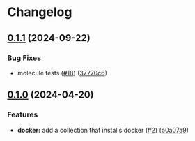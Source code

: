 # Changelog

## [0.1.1](https://github.com/mateusz-uminski/ansible-collections/compare/docker-v0.1.0...docker-v0.1.1) (2024-09-22)


### Bug Fixes

* molecule tests ([#18](https://github.com/mateusz-uminski/ansible-collections/issues/18)) ([37770c6](https://github.com/mateusz-uminski/ansible-collections/commit/37770c6cd8836d22ccca031c6fb8484e6e584f9c))

## [0.1.0](https://github.com/mateusz-uminski/ansible-collections/compare/docker-v0.0.1...docker-v0.1.0) (2024-04-20)


### Features

* **docker:** add a collection that installs docker ([#2](https://github.com/mateusz-uminski/ansible-collections/issues/2)) ([b0a07a9](https://github.com/mateusz-uminski/ansible-collections/commit/b0a07a96bd038d2531e5fc90fb3ad0155a019356))
